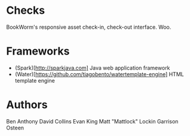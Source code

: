 # Checks
BookWorm's responsive asset check-in, check-out interface. Woo.

# Frameworks
* (Spark)[http://sparkjava.com] Java web application framework
* (Water)[https://github.com/tiagobento/watertemplate-engine] HTML template engine

# Authors
Ben Anthony
David Collins
Evan King
Matt "Mattlock" Lockin
Garrison Osteen
